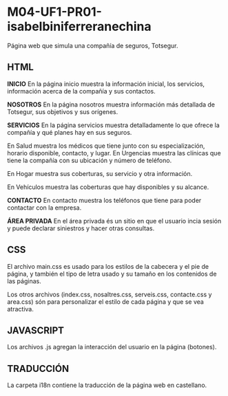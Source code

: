 # M04-UF1-PR01-isabelbiniferreranechina
 Página web que simula una compañía de seguros, Totsegur. 
 
## HTML

**INICIO**
En la página inicio muestra la información inicial, los servicios, información acerca de la compañía y sus contactos.

**NOSOTROS**
En la página nosotros muestra información más detallada de Totsegur, sus objetivos y sus orígenes.

**SERVICIOS**
En la página servicios muestra detalladamente lo que ofrece la compañía y qué planes hay en sus seguros.

En Salud muestra los médicos que tiene junto con su especialización, horario disponible, contacto, y lugar. En Urgencias muestra las clínicas que tiene la compañía con su ubicación y número de teléfono.

En Hogar muestra sus coberturas, su servicio y otra información.

En Vehículos muestra las coberturas que hay disponibles y su alcance.

**CONTACTO**
En contacto muestra los teléfonos que tiene para poder contactar con la empresa.

**ÁREA PRIVADA**
En el área privada és un sitio en que el usuario incia sesión y puede declarar siniestros y hacer otras consultas.

## CSS

El archivo main.css es usado para los estilos de la cabecera y el pie de página, y también el tipo de letra usado y su tamaño en los contenidos de las páginas.

Los otros archivos (index.css, nosaltres.css, serveis.css, contacte.css y area.css) són para personalizar el estilo de cada página y que se vea atractiva.

## JAVASCRIPT
Los archivos .js agregan la interacción del usuario en la página (botones).

## TRADUCCIÓN
La carpeta i18n contiene la traducción de la página web en castellano.
